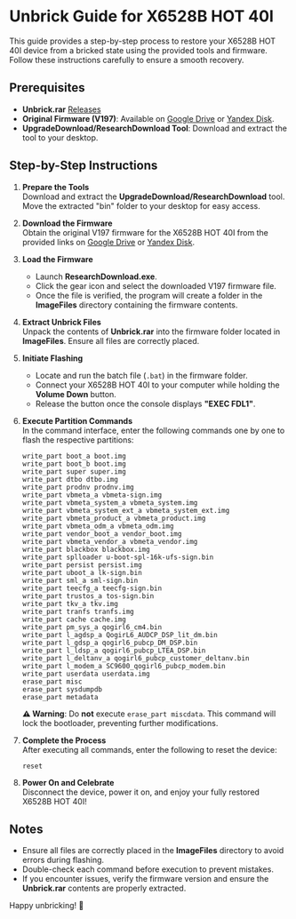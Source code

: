 # Unbrick Guide for X6528B HOT 40I

This guide provides a step-by-step process to restore your X6528B HOT 40I device from a bricked state using the provided tools and firmware. Follow these instructions carefully to ensure a smooth recovery.

## Prerequisites
- **Unbrick.rar** [Releases]()
- **Original Firmware (V197)**: Available on [Google Drive](https://drive.usercontent.google.com/download?id=1WJWqoKDSN3JkUJEy-VWLHB-_qMEvSwaX&export=download&authuser=0) or [Yandex Disk](https://disk.yandex.ru/d/_Rc-oo57vE4PHg).
- **UpgradeDownload/ResearchDownload Tool**: Download and extract the tool to your desktop.

## Step-by-Step Instructions

1. **Prepare the Tools**  
   Download and extract the **UpgradeDownload/ResearchDownload** tool. Move the extracted "bin" folder to your desktop for easy access.

2. **Download the Firmware**  
   Obtain the original V197 firmware for the X6528B HOT 40I from the provided links on [Google Drive](https://drive.usercontent.google.com/download?id=1WJWqoKDSN3JkUJEy-VWLHB-_qMEvSwaX&export=download&authuser=0) or [Yandex Disk](https://disk.yandex.ru/d/_Rc-oo57vE4PHg).

3. **Load the Firmware**  
   - Launch **ResearchDownload.exe**.  
   - Click the gear icon and select the downloaded V197 firmware file.  
   - Once the file is verified, the program will create a folder in the **ImageFiles** directory containing the firmware contents.

4. **Extract Unbrick Files**  
   Unpack the contents of **Unbrick.rar** into the firmware folder located in **ImageFiles**. Ensure all files are correctly placed.

5. **Initiate Flashing**  
   - Locate and run the batch file (`.bat`) in the firmware folder.  
   - Connect your X6528B HOT 40I to your computer while holding the **Volume Down** button.  
   - Release the button once the console displays **"EXEC FDL1"**.

6. **Execute Partition Commands**  
   In the command interface, enter the following commands one by one to flash the respective partitions:

   ```
   write_part boot_a boot.img
   write_part boot_b boot.img
   write_part super super.img
   write_part dtbo dtbo.img
   write_part prodnv prodnv.img
   write_part vbmeta_a vbmeta-sign.img
   write_part vbmeta_system_a vbmeta_system.img
   write_part vbmeta_system_ext_a vbmeta_system_ext.img
   write_part vbmeta_product_a vbmeta_product.img
   write_part vbmeta_odm_a vbmeta_odm.img
   write_part vendor_boot_a vendor_boot.img
   write_part vbmeta_vendor_a vbmeta_vendor.img
   write_part blackbox blackbox.img
   write_part splloader u-boot-spl-16k-ufs-sign.bin
   write_part persist persist.img
   write_part uboot_a lk-sign.bin
   write_part sml_a sml-sign.bin
   write_part teecfg_a teecfg-sign.bin
   write_part trustos_a tos-sign.bin
   write_part tkv_a tkv.img
   write_part tranfs tranfs.img
   write_part cache cache.img
   write_part pm_sys_a qogirl6_cm4.bin
   write_part l_agdsp_a QogirL6_AUDCP_DSP_lit_dm.bin
   write_part l_gdsp_a qogirl6_pubcp_DM_DSP.bin
   write_part l_ldsp_a qogirl6_pubcp_LTEA_DSP.bin
   write_part l_deltanv_a qogirl6_pubcp_customer_deltanv.bin
   write_part l_modem_a SC9600_qogirl6_pubcp_modem.bin
   write_part userdata userdata.img
   erase_part misc
   erase_part sysdumpdb
   erase_part metadata
   ```

   **⚠️ Warning**: Do **not** execute `erase_part miscdata`. This command will lock the bootloader, preventing further modifications.

7. **Complete the Process**  
   After executing all commands, enter the following to reset the device:

   ```
   reset
   ```

8. **Power On and Celebrate**  
   Disconnect the device, power it on, and enjoy your fully restored X6528B HOT 40I!

## Notes
- Ensure all files are correctly placed in the **ImageFiles** directory to avoid errors during flashing.
- Double-check each command before execution to prevent mistakes.
- If you encounter issues, verify the firmware version and ensure the **Unbrick.rar** contents are properly extracted.

Happy unbricking! 🎉
